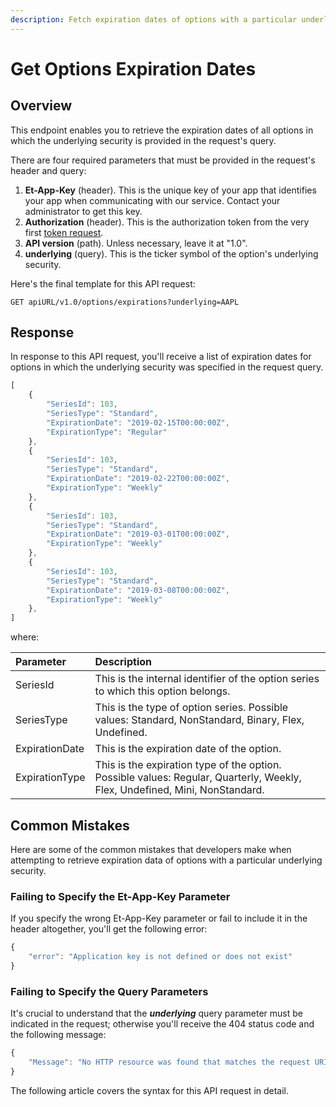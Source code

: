 ```yaml
---
description: Fetch expiration dates of options with a particular underlying security
---
```


# Get Options Expiration Dates

## Overview

This endpoint enables you to retrieve the expiration dates of all options in which the underlying security is provided in the request's query.

There are four required parameters that must be provided in the request's header and query:

1. **Et-App-Key** \(header\). This is the unique key of your app that identifies your app when communicating with our service. Contact your administrator to get this key.
2. **Authorization** \(header\). This is the authorization token from the very first [token request](../../authentication/requesting-tokens/).
3. **API version** \(path\). Unless necessary, leave it at "1.0".
4. **underlying** \(query\). This is the ticker symbol of the option's underlying security.

Here's the final template for this API request:

```text
GET apiURL/v1.0/options/expirations?underlying=AAPL
```

## Response

In response to this API request, you'll receive a list of expiration dates for options in which the underlying security was specified in the request query.

```javascript
[
    {
        "SeriesId": 103,
        "SeriesType": "Standard",
        "ExpirationDate": "2019-02-15T00:00:00Z",
        "ExpirationType": "Regular"
    },
    {
        "SeriesId": 103,
        "SeriesType": "Standard",
        "ExpirationDate": "2019-02-22T00:00:00Z",
        "ExpirationType": "Weekly"
    },
    {
        "SeriesId": 103,
        "SeriesType": "Standard",
        "ExpirationDate": "2019-03-01T00:00:00Z",
        "ExpirationType": "Weekly"
    },
    {
        "SeriesId": 103,
        "SeriesType": "Standard",
        "ExpirationDate": "2019-03-08T00:00:00Z",
        "ExpirationType": "Weekly"
    },
]
```

where:

| Parameter | Description |
| :--- | :--- |
| SeriesId | This is the internal identifier of the option series to which this option belongs. |
| SeriesType | This is the type of option series. Possible values: Standard, NonStandard, Binary, Flex, Undefined. |
| ExpirationDate | This is the expiration date of the option. |
| ExpirationType | This is the expiration type of the option. Possible values: Regular, Quarterly, Weekly, Flex, Undefined, Mini, NonStandard. |

## Common Mistakes

Here are some of the common mistakes that developers make when attempting to retrieve expiration data of options with a particular underlying security.

### Failing to Specify the Et-App-Key Parameter

If you specify the wrong Et-App-Key parameter or fail to include it in the header altogether, you'll get the following error:

```javascript
{
    "error": "Application key is not defined or does not exist"
}
```

### Failing to Specify the Query Parameters

It's crucial to understand that the _**underlying**_ query parameter must be indicated in the request; otherwise you'll receive the 404 status code and the following message:

```javascript
{
    "Message": "No HTTP resource was found that matches the request URI 'https://pub-api-etnatrader-dev.etnasoft.us/api/v1.0/equities?pageNumber=0&pageSize=2&sortField=Type'."
}
```

The following article covers the syntax for this API request in detail.

